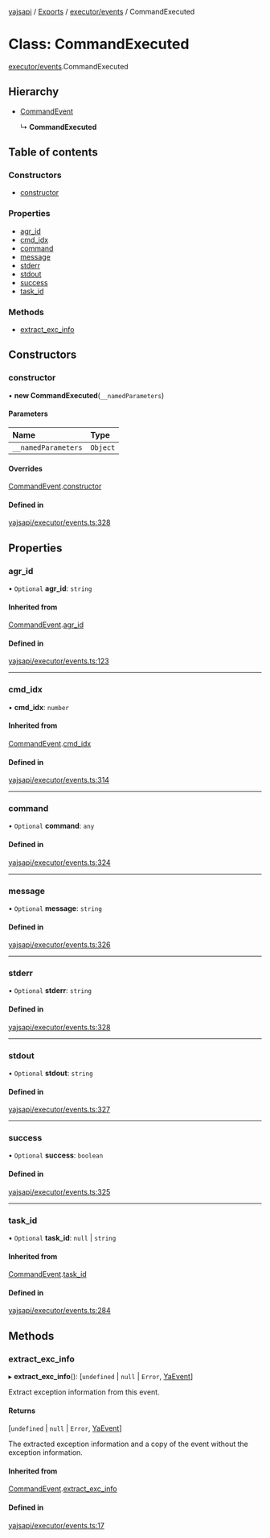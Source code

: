 [yajsapi](../README.md) / [Exports](../modules.md) / [executor/events](../modules/executor_events.md) / CommandExecuted

# Class: CommandExecuted

[executor/events](../modules/executor_events.md).CommandExecuted

## Hierarchy

- [CommandEvent](executor_events.commandevent.md)

  ↳ **CommandExecuted**

## Table of contents

### Constructors

- [constructor](executor_events.commandexecuted.md#constructor)

### Properties

- [agr\_id](executor_events.commandexecuted.md#agr_id)
- [cmd\_idx](executor_events.commandexecuted.md#cmd_idx)
- [command](executor_events.commandexecuted.md#command)
- [message](executor_events.commandexecuted.md#message)
- [stderr](executor_events.commandexecuted.md#stderr)
- [stdout](executor_events.commandexecuted.md#stdout)
- [success](executor_events.commandexecuted.md#success)
- [task\_id](executor_events.commandexecuted.md#task_id)

### Methods

- [extract\_exc\_info](executor_events.commandexecuted.md#extract_exc_info)

## Constructors

### constructor

• **new CommandExecuted**(`__namedParameters`)

#### Parameters

| Name | Type |
| :------ | :------ |
| `__namedParameters` | `Object` |

#### Overrides

[CommandEvent](executor_events.commandevent.md).[constructor](executor_events.commandevent.md#constructor)

#### Defined in

[yajsapi/executor/events.ts:328](https://github.com/golemfactory/yajsapi/blob/8f42a91/yajsapi/executor/events.ts#L328)

## Properties

### agr\_id

• `Optional` **agr\_id**: `string`

#### Inherited from

[CommandEvent](executor_events.commandevent.md).[agr_id](executor_events.commandevent.md#agr_id)

#### Defined in

[yajsapi/executor/events.ts:123](https://github.com/golemfactory/yajsapi/blob/8f42a91/yajsapi/executor/events.ts#L123)

___

### cmd\_idx

• **cmd\_idx**: `number`

#### Inherited from

[CommandEvent](executor_events.commandevent.md).[cmd_idx](executor_events.commandevent.md#cmd_idx)

#### Defined in

[yajsapi/executor/events.ts:314](https://github.com/golemfactory/yajsapi/blob/8f42a91/yajsapi/executor/events.ts#L314)

___

### command

• `Optional` **command**: `any`

#### Defined in

[yajsapi/executor/events.ts:324](https://github.com/golemfactory/yajsapi/blob/8f42a91/yajsapi/executor/events.ts#L324)

___

### message

• `Optional` **message**: `string`

#### Defined in

[yajsapi/executor/events.ts:326](https://github.com/golemfactory/yajsapi/blob/8f42a91/yajsapi/executor/events.ts#L326)

___

### stderr

• `Optional` **stderr**: `string`

#### Defined in

[yajsapi/executor/events.ts:328](https://github.com/golemfactory/yajsapi/blob/8f42a91/yajsapi/executor/events.ts#L328)

___

### stdout

• `Optional` **stdout**: `string`

#### Defined in

[yajsapi/executor/events.ts:327](https://github.com/golemfactory/yajsapi/blob/8f42a91/yajsapi/executor/events.ts#L327)

___

### success

• `Optional` **success**: `boolean`

#### Defined in

[yajsapi/executor/events.ts:325](https://github.com/golemfactory/yajsapi/blob/8f42a91/yajsapi/executor/events.ts#L325)

___

### task\_id

• `Optional` **task\_id**: ``null`` \| `string`

#### Inherited from

[CommandEvent](executor_events.commandevent.md).[task_id](executor_events.commandevent.md#task_id)

#### Defined in

[yajsapi/executor/events.ts:284](https://github.com/golemfactory/yajsapi/blob/8f42a91/yajsapi/executor/events.ts#L284)

## Methods

### extract\_exc\_info

▸ **extract_exc_info**(): [`undefined` \| ``null`` \| `Error`, [YaEvent](executor_events.yaevent.md)]

Extract exception information from this event.

#### Returns

[`undefined` \| ``null`` \| `Error`, [YaEvent](executor_events.yaevent.md)]

The extracted exception information and a copy of the event without the exception information.

#### Inherited from

[CommandEvent](executor_events.commandevent.md).[extract_exc_info](executor_events.commandevent.md#extract_exc_info)

#### Defined in

[yajsapi/executor/events.ts:17](https://github.com/golemfactory/yajsapi/blob/8f42a91/yajsapi/executor/events.ts#L17)
